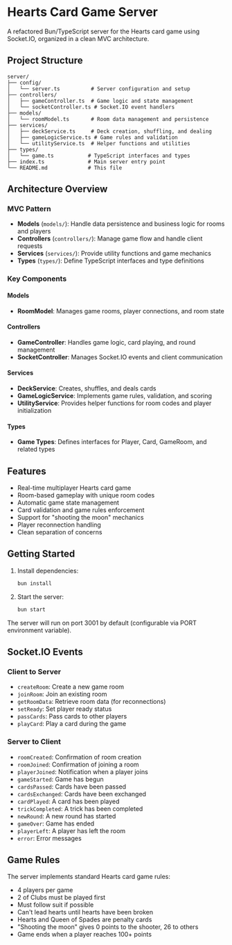 # Hearts Card Game Server

A refactored Bun/TypeScript server for the Hearts card game using Socket.IO, organized in a clean MVC architecture.

## Project Structure

```
server/
├── config/
│   └── server.ts          # Server configuration and setup
├── controllers/
│   ├── gameController.ts  # Game logic and state management
│   └── socketController.ts # Socket.IO event handlers
├── models/
│   └── roomModel.ts       # Room data management and persistence
├── services/
│   ├── deckService.ts     # Deck creation, shuffling, and dealing
│   ├── gameLogicService.ts # Game rules and validation
│   └── utilityService.ts  # Helper functions and utilities
├── types/
│   └── game.ts           # TypeScript interfaces and types
├── index.ts              # Main server entry point
└── README.md             # This file
```

## Architecture Overview

### MVC Pattern

- **Models** (`models/`): Handle data persistence and business logic for rooms and players
- **Controllers** (`controllers/`): Manage game flow and handle client requests
- **Services** (`services/`): Provide utility functions and game mechanics
- **Types** (`types/`): Define TypeScript interfaces and type definitions

### Key Components

#### Models

- **RoomModel**: Manages game rooms, player connections, and room state

#### Controllers

- **GameController**: Handles game logic, card playing, and round management
- **SocketController**: Manages Socket.IO events and client communication

#### Services

- **DeckService**: Creates, shuffles, and deals cards
- **GameLogicService**: Implements game rules, validation, and scoring
- **UtilityService**: Provides helper functions for room codes and player initialization

#### Types

- **Game Types**: Defines interfaces for Player, Card, GameRoom, and related types

## Features

- Real-time multiplayer Hearts card game
- Room-based gameplay with unique room codes
- Automatic game state management
- Card validation and game rules enforcement
- Support for "shooting the moon" mechanics
- Player reconnection handling
- Clean separation of concerns

## Getting Started

1. Install dependencies:

   ```bash
   bun install
   ```

2. Start the server:
   ```bash
   bun start
   ```

The server will run on port 3001 by default (configurable via PORT environment variable).

## Socket.IO Events

### Client to Server

- `createRoom`: Create a new game room
- `joinRoom`: Join an existing room
- `getRoomData`: Retrieve room data (for reconnections)
- `setReady`: Set player ready status
- `passCards`: Pass cards to other players
- `playCard`: Play a card during the game

### Server to Client

- `roomCreated`: Confirmation of room creation
- `roomJoined`: Confirmation of joining a room
- `playerJoined`: Notification when a player joins
- `gameStarted`: Game has begun
- `cardsPassed`: Cards have been passed
- `cardsExchanged`: Cards have been exchanged
- `cardPlayed`: A card has been played
- `trickCompleted`: A trick has been completed
- `newRound`: A new round has started
- `gameOver`: Game has ended
- `playerLeft`: A player has left the room
- `error`: Error messages

## Game Rules

The server implements standard Hearts card game rules:

- 4 players per game
- 2 of Clubs must be played first
- Must follow suit if possible
- Can't lead hearts until hearts have been broken
- Hearts and Queen of Spades are penalty cards
- "Shooting the moon" gives 0 points to the shooter, 26 to others
- Game ends when a player reaches 100+ points
